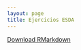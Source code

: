 ```yaml
---
layout: page
title: Ejercicios ESDA
---
```


[Download RMarkdown](https://github.com/ifarah/t/blob/main/ejercicio_ESDA.Rmd)

